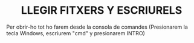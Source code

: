 <h1 align="center"> LLEGIR FITXERS Y ESCRIURELS </h1>

Per obrir-ho tot ho farem desde la consola de comandes (Presionarem la tecla Windows, escriurem "cmd" y presionarem INTRO)

